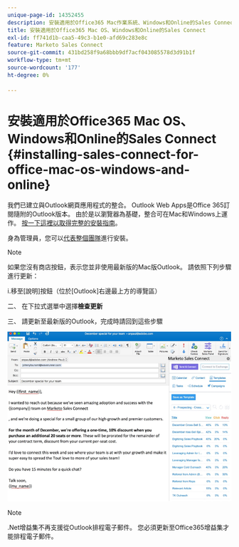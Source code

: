 ```yaml
---
unique-page-id: 14352455
description: 安裝適用於Office365 Mac作業系統、Windows和Online的Sales Connect - Marketo檔案 — 產品檔案
title: 安裝適用於Office365 Mac OS、Windows和Online的Sales Connect
exl-id: ff741d1b-caa5-49c3-b1e0-afd69c283e8c
feature: Marketo Sales Connect
source-git-commit: 431bd258f9a68bbb9df7acf043085578d3d91b1f
workflow-type: tm+mt
source-wordcount: '177'
ht-degree: 0%

---
```


# 安裝適用於Office365 Mac OS、Windows和Online的Sales Connect {#installing-sales-connect-for-office-mac-os-windows-and-online}

我們已建立與Outlook網頁應用程式的整合。 Outlook Web Apps是Office 365訂閱隨附的Outlook版本。 由於是以瀏覽器為基礎，整合可在Mac和Windows上運作。 [按一下這裡以取得完整的安裝指南](https://s3.amazonaws.com/tout-user-store/outlook-mac/assets/install_tout_add-in_outlook_mac.pdf)。

身為管理員，您可以[代表整個團隊](https://docs.microsoft.com/en-us/office365/admin/manage/manage-deployment-of-add-ins?view=o365-worldwide)進行安裝。

>[!NOTE]
>
>如果您沒有商店按鈕，表示您並非使用最新版的Mac版Outlook。 請依照下列步驟進行更新：
>
>i.移至[說明]按鈕（位於[Outlook]右邊最上方的導覽區）
>
>二、 在下拉式選單中選擇&#x200B;**檢查更新**
>
>三、 請更新至最新版的Outlook，完成時請回到這些步驟

![](assets/one.png)

>[!NOTE]
>
>.Net增益集不再支援從Outlook排程電子郵件。 您必須更新至Office365增益集才能排程電子郵件。
